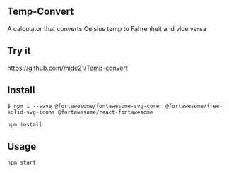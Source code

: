 ## Temp-Convert

A calculator that converts Celsius temp to Fahrenheit and vice versa

## Try it

https://github.com/mide21/Temp-convert

## Install

 `$ npm i --save @fortawesome/fontawesome-svg-core  @fortawesome/free-solid-svg-icons @fortawesome/react-fontawesome`

 `npm install`


## Usage


 `npm start`

